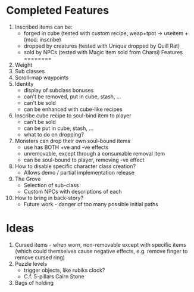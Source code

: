 # Completed Features
1. Inscribed items can be:  
   * forged in cube (tested with custom recipe, weap+tpot -> useitem + (mod: inscribe)
   * dropped by creatures (tested with Unique dropped by Quill Rat)
   * sold by NPCs (tested with Magic item sold from Charsi)
Features
========
1. Weight
2. Sub classes
3. Scroll-map waypoints
4. Identity 
   * display of subclass bonuses  
   * can't be removed, put in cube, stash, ...
   * can't be sold
   * can be enhanced with cube-like recipes
5. Inscribe cube recipe to soul-bind item to player
   * can't be sold
   * can be put in cube, stash, ...
   * what to do on dropping?
6. Monsters can drop their own soul-bound items
   * use has BOTH +ve and -ve effects
   * unremovable, except through a consumable removal item
   * can be soul-bound to player, removing -ve effect
7. How to disable specific character class creation?
   * Allows demo / partial implementation release
8. The Grove
   * Selection of sub-class
   * Custom NPCs with descriptions of each
9. How to bring in back-story?
   * Future work - danger of too many possible initial paths

Ideas
=====
1. Cursed items - when worn, non-removable except with specific items (which could themselves cause negative effects, e.g. remove finger to remove cursed ring)
2. Puzzle levels  
   * trigger objects, like rubiks clock?
   * C.f. 5-pillars Cairn Stone
3. Bags of holding
